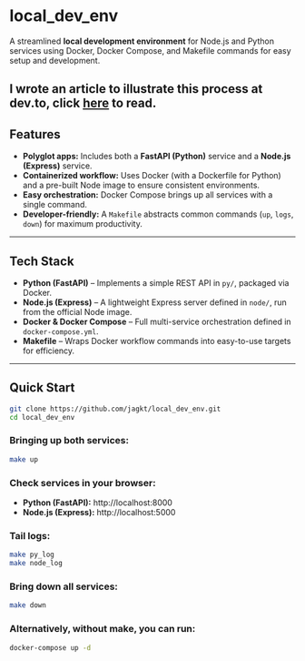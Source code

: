 # local_dev_env

A streamlined **local development environment** for Node.js and Python services using Docker, Docker Compose, and Makefile commands for easy setup and development.

I wrote an article to illustrate this process at dev.to, click [here](https://dev.to/jagkush/docker-setup-a-local-js-and-python-development-environment-2ffc) to read.
---

##  Features

- **Polyglot apps:** Includes both a **FastAPI (Python)** service and a **Node.js (Express)** service.
- **Containerized workflow:** Uses Docker (with a Dockerfile for Python) and a pre-built Node image to ensure consistent environments.
- **Easy orchestration:** Docker Compose brings up all services with a single command.
- **Developer-friendly:** A `Makefile` abstracts common commands (`up`, `logs`, `down`) for maximum productivity.

---

##  Tech Stack

- **Python (FastAPI)** – Implements a simple REST API in `py/`, packaged via Docker.
- **Node.js (Express)** – A lightweight Express server defined in `node/`, run from the official Node image.
- **Docker & Docker Compose** – Full multi-service orchestration defined in `docker-compose.yml`.
- **Makefile** – Wraps Docker workflow commands into easy-to-use targets for efficiency.

---

##  Quick Start

```bash
git clone https://github.com/jagkt/local_dev_env.git
cd local_dev_env
```

### Bringing up both services:
```bash
make up
```

### Check services in your browser:
- **Python (FastAPI):** http://localhost:8000
- **Node.js (Express):** http://localhost:5000

### Tail logs:
```bash
make py_log
make node_log
```

### Bring down all services:
```bash
make down
```
### Alternatively, without make, you can run:
```bash
docker-compose up -d
```

